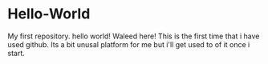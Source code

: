 # Hello-World
My first repository.
hello world!
Waleed here!
This is the first time that i have used github. Its a bit unusal platform for me but i'll get used to of it once i start.
